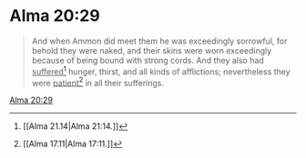# Alma 20:29

> And when Ammon did meet them he was exceedingly sorrowful, for behold they were naked, and their skins were worn exceedingly because of being bound with strong cords. And they also had <u>suffered</u>[^a] hunger, thirst, and all kinds of afflictions; nevertheless they were <u>patient</u>[^b] in all their sufferings.

[Alma 20:29](https://www.churchofjesuschrist.org/study/scriptures/bofm/alma/20?lang=eng&id=p29#p29)


[^a]: [[Alma 21.14|Alma 21:14.]]
[^b]: [[Alma 17.11|Alma 17:11.]]
